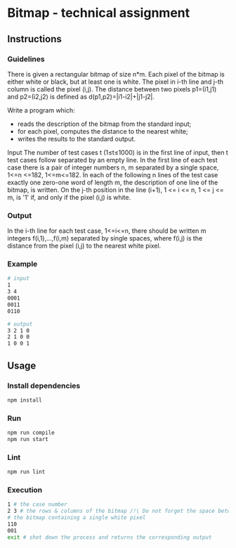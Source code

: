 # Bitmap - technical assignment

## Instructions

### Guidelines

There is given a rectangular bitmap of size n\*m. Each pixel of the bitmap is either white or black, but at least one is white.
The pixel in i-th line and j-th column is called the pixel (i,j).
The distance between two pixels p1=(i1,j1) and p2=(i2,j2) is defined as d(p1,p2)=|i1-i2|+|j1-j2|.

Write a program which:

- reads the description of the bitmap from the standard input;
- for each pixel, computes the distance to the nearest white;
- writes the results to the standard output.

Input
The number of test cases t (1≤t≤1000) is in the first line of input, then t test cases follow separated by an empty line.
In the first line of each test case there is a pair of integer numbers n, m separated by a single space, 1<=n <=182, 1<=m<=182.
In each of the following n lines of the test case exactly one zero-one word of length m, the description of one line of the bitmap, is written.
On the j-th position in the line (i+1), 1 <= i <= n, 1 <= j <= m, is '1' if, and only if the pixel (i,j) is white.

### Output

In the i-th line for each test case, 1<=i<=n, there should be written m integers f(i,1),...,f(i,m) separated by single spaces, where f(i,j) is the distance from the pixel (i,j) to the nearest white
pixel.

### Example

```sh
# input
1
3 4
0001
0011
0110
```

```sh
# output
3 2 1 0
2 1 0 0
1 0 0 1
```

## Usage

### Install dependencies

```sh
npm install
```

### Run

```sh
npm run compile
npm run start
```

### Lint

```sh
npm run lint
```

### Execution

```sh
1 # the case number
2 3 # the rows & columns of the bitmap /!\ Do not forget the space between both entries
# the bitmap containing a single white pixel
110
001
exit # shot down the process and returns the corresponding output
```
